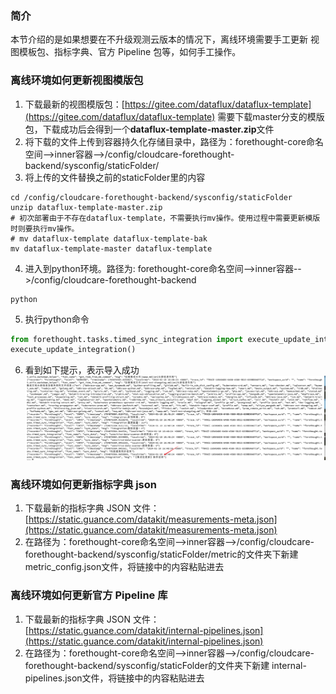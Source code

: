 ### 简介

本节介绍的是如果想要在不升级观测云版本的情况下，离线环境需要手工更新 视图模板包、指标字典、官方 Pipeline 包等，如何手工操作。

### 离线环境如何更新视图模版包

1. 下载最新的视图模版包：[https://gitee.com/dataflux/dataflux-template](https://gitee.com/dataflux/dataflux-template)
需要下载master分支的模版包，下载成功后会得到一个**dataflux-template-master.zip**文件
2. 将下载的文件上传到容器持久化存储目录中，路径为：forethought-core命名空间-->inner容器-->/config/cloudcare-forethought-backend/sysconfig/staticFolder/
3. 将上传的文件替换之前的staticFolder里的内容
```shell
cd /config/cloudcare-forethought-backend/sysconfig/staticFolder
unzip dataflux-template-master.zip
# 初次部署由于不存在dataflux-template，不需要执行mv操作。使用过程中需要更新模版时则要执行mv操作。
# mv dataflux-template dataflux-template-bak
mv dataflux-template-master dataflux-template
```
4. 进入到python环境。路径为: forethought-core命名空间-->inner容器-->/config/cloudcare-forethought-backend
```shell
python
```
5. 执行python命令
```python
from forethought.tasks.timed_sync_integration import execute_update_integration 
execute_update_integration()
```
6. 看到如下提示，表示导入成功
![success.jpg](img/update-success.png)

### 离线环境如何更新指标字典 json
1. 下载最新的指标字典 JSON 文件：[https://static.guance.com/datakit/measurements-meta.json](https://static.guance.com/datakit/measurements-meta.json)
2. 在路径为：forethought-core命名空间-->inner容器-->/config/cloudcare-forethought-backend/sysconfig/staticFolder/metric的文件夹下新建metric_config.json文件，将链接中的内容粘贴进去

### 离线环境如何更新官方 Pipeline 库
1. 下载最新的指标字典 JSON 文件：[https://static.guance.com/datakit/internal-pipelines.json](https://static.guance.com/datakit/internal-pipelines.json)
2. 在路径为：forethought-core命名空间-->inner容器-->/config/cloudcare-forethought-backend/sysconfig/staticFolder的文件夹下新建 internal-pipelines.json文件，将链接中的内容粘贴进去